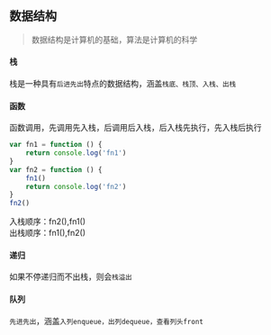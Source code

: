 ## 数据结构

> 数据结构是计算机的基础，算法是计算机的科学

#### 栈
栈是一种具有`后进先出`特点的数据结构，涵盖`栈底、栈顶、入栈、出栈`

#### 函数
函数调用，先调用先入栈，后调用后入栈，后入栈先执行，先入栈后执行
```javascript
var fn1 = function () {
    return console.log('fn1')
}
var fn2 = function () {
    fn1()
    return console.log('fn2')
}
fn2()
```
入栈顺序：fn2(),fn1()  
出栈顺序：fn1(),fn2()

#### 递归
如果不停递归而不出栈，则会`栈溢出`

#### 队列
`先进先出`，涵盖`入列enqueue，出列dequeue，查看列头front`